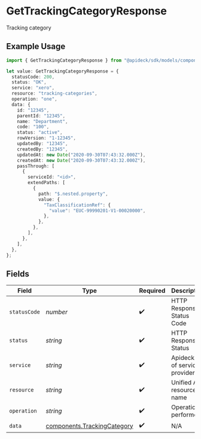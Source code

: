 # GetTrackingCategoryResponse

Tracking category

## Example Usage

```typescript
import { GetTrackingCategoryResponse } from "@apideck/sdk/models/components";

let value: GetTrackingCategoryResponse = {
  statusCode: 200,
  status: "OK",
  service: "xero",
  resource: "tracking-categories",
  operation: "one",
  data: {
    id: "12345",
    parentId: "12345",
    name: "Department",
    code: "100",
    status: "active",
    rowVersion: "1-12345",
    updatedBy: "12345",
    createdBy: "12345",
    updatedAt: new Date("2020-09-30T07:43:32.000Z"),
    createdAt: new Date("2020-09-30T07:43:32.000Z"),
    passThrough: [
      {
        serviceId: "<id>",
        extendPaths: [
          {
            path: "$.nested.property",
            value: {
              "TaxClassificationRef": {
                "value": "EUC-99990201-V1-00020000",
              },
            },
          },
        ],
      },
    ],
  },
};
```

## Fields

| Field                                                                      | Type                                                                       | Required                                                                   | Description                                                                | Example                                                                    |
| -------------------------------------------------------------------------- | -------------------------------------------------------------------------- | -------------------------------------------------------------------------- | -------------------------------------------------------------------------- | -------------------------------------------------------------------------- |
| `statusCode`                                                               | *number*                                                                   | :heavy_check_mark:                                                         | HTTP Response Status Code                                                  | 200                                                                        |
| `status`                                                                   | *string*                                                                   | :heavy_check_mark:                                                         | HTTP Response Status                                                       | OK                                                                         |
| `service`                                                                  | *string*                                                                   | :heavy_check_mark:                                                         | Apideck ID of service provider                                             | xero                                                                       |
| `resource`                                                                 | *string*                                                                   | :heavy_check_mark:                                                         | Unified API resource name                                                  | tracking-categories                                                        |
| `operation`                                                                | *string*                                                                   | :heavy_check_mark:                                                         | Operation performed                                                        | one                                                                        |
| `data`                                                                     | [components.TrackingCategory](../../models/components/trackingcategory.md) | :heavy_check_mark:                                                         | N/A                                                                        |                                                                            |